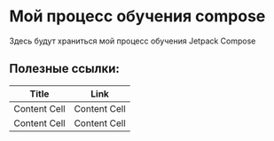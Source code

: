 # Мой процесс обучения compose
Здесь будут храниться мой процесс обучения Jetpack Compose
## Полезные ссылки: 
Title | Link
------------- | -------------
Content Cell  | Content Cell
Content Cell  | Content Cell
